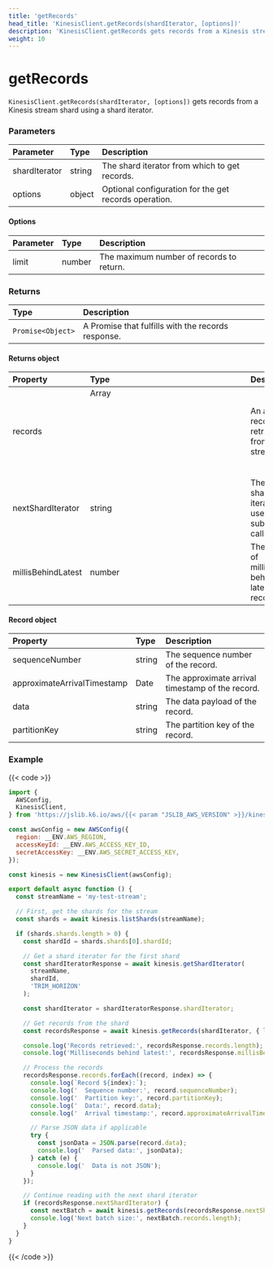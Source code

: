 ```yaml
---
title: 'getRecords'
head_title: 'KinesisClient.getRecords(shardIterator, [options])'
description: 'KinesisClient.getRecords gets records from a Kinesis stream shard'
weight: 10
---
```


# getRecords

`KinesisClient.getRecords(shardIterator, [options])` gets records from a Kinesis stream shard using a shard iterator.

### Parameters

| Parameter     | Type   | Description                                           |
| :------------ | :----- | :---------------------------------------------------- |
| shardIterator | string | The shard iterator from which to get records.         |
| options       | object | Optional configuration for the get records operation. |

#### Options

| Parameter | Type   | Description                              |
| :-------- | :----- | :--------------------------------------- |
| limit     | number | The maximum number of records to return. |

### Returns

| Type              | Description                                        |
| :---------------- | :------------------------------------------------- |
| `Promise<Object>` | A Promise that fulfills with the records response. |

#### Returns object

| Property           | Type          | Description                                          |
| :----------------- | :------------ | :--------------------------------------------------- |
| records            | Array<Object> | An array of records retrieved from the stream.       |
| nextShardIterator  | string        | The next shard iterator to use for subsequent calls. |
| millisBehindLatest | number        | The number of milliseconds behind the latest record. |

#### Record object

| Property                    | Type   | Description                                      |
| :-------------------------- | :----- | :----------------------------------------------- |
| sequenceNumber              | string | The sequence number of the record.               |
| approximateArrivalTimestamp | Date   | The approximate arrival timestamp of the record. |
| data                        | string | The data payload of the record.                  |
| partitionKey                | string | The partition key of the record.                 |

### Example

{{< code >}}

```javascript
import {
  AWSConfig,
  KinesisClient,
} from 'https://jslib.k6.io/aws/{{< param "JSLIB_AWS_VERSION" >}}/kinesis.js';

const awsConfig = new AWSConfig({
  region: __ENV.AWS_REGION,
  accessKeyId: __ENV.AWS_ACCESS_KEY_ID,
  secretAccessKey: __ENV.AWS_SECRET_ACCESS_KEY,
});

const kinesis = new KinesisClient(awsConfig);

export default async function () {
  const streamName = 'my-test-stream';

  // First, get the shards for the stream
  const shards = await kinesis.listShards(streamName);

  if (shards.shards.length > 0) {
    const shardId = shards.shards[0].shardId;

    // Get a shard iterator for the first shard
    const shardIteratorResponse = await kinesis.getShardIterator(
      streamName,
      shardId,
      'TRIM_HORIZON'
    );

    const shardIterator = shardIteratorResponse.shardIterator;

    // Get records from the shard
    const recordsResponse = await kinesis.getRecords(shardIterator, { limit: 10 });

    console.log('Records retrieved:', recordsResponse.records.length);
    console.log('Milliseconds behind latest:', recordsResponse.millisBehindLatest);

    // Process the records
    recordsResponse.records.forEach((record, index) => {
      console.log(`Record ${index}:`);
      console.log('  Sequence number:', record.sequenceNumber);
      console.log('  Partition key:', record.partitionKey);
      console.log('  Data:', record.data);
      console.log('  Arrival timestamp:', record.approximateArrivalTimestamp);

      // Parse JSON data if applicable
      try {
        const jsonData = JSON.parse(record.data);
        console.log('  Parsed data:', jsonData);
      } catch (e) {
        console.log('  Data is not JSON');
      }
    });

    // Continue reading with the next shard iterator
    if (recordsResponse.nextShardIterator) {
      const nextBatch = await kinesis.getRecords(recordsResponse.nextShardIterator, { limit: 5 });
      console.log('Next batch size:', nextBatch.records.length);
    }
  }
}
```

{{< /code >}}
